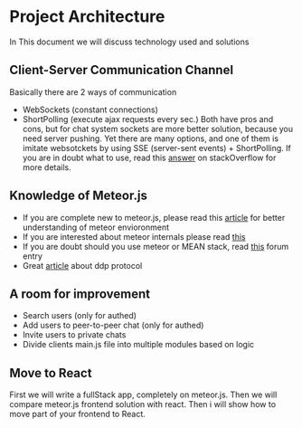 # Project Architecture

In This document we will discuss technology used and solutions

## Client-Server Communication Channel

Basically there are 2 ways of communication
* WebSockets (constant connections)
* ShortPolling (execute ajax requests every sec.)
Both have pros and cons, but for chat system sockets are more better solution, because you need server pushing.
Yet there are many options, and one of them is imitate websotckets by using SSE (server-sent events) + ShortPolling.
If you are in doubt what to use, read this [answer](https://stackoverflow.com/questions/10028770/in-what-situations-would-ajax-long-short-polling-be-preferred-over-html5-websock)
on stackOverflow for more details.


## Knowledge of Meteor.js
* If you are complete new to meteor.js, please read this [article](https://www.meteor.com/tutorials/blaze/creating-an-app) for better understanding of meteor envioronment
* If you are interested about meteor internals please read [this](https://blog.meteor.com/introducing-ddp-6b40c6aff27d)
* If you are doubt should you use meteor or MEAN stack, read [this](https://forums.meteor.com/t/why-i-won-t-recommend-meteor-anymore/5285) forum entry
* Great [article](https://github.com/meteor/meteor/blob/devel/packages/ddp/DDP.md) about ddp protocol

## A room for improvement
* Search users (only for authed)
* Add users to peer-to-peer chat (only for authed)
* Invite users to private chats
* Divide clients main.js file into multiple modules based on logic

## Move to React

First we will write a fullStack app, completely on meteor.js. Then we will compare meteor.js frontend solution with react.
Then i will show how to move part of your frontend to React.

